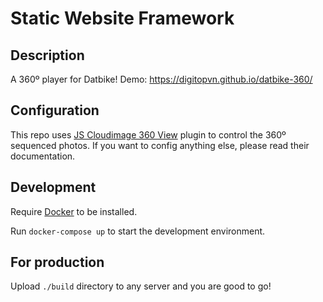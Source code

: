 # Static Website Framework

## Description

A 360º player for Datbike!
Demo: https://digitopvn.github.io/datbike-360/

## Configuration

This repo uses [JS Cloudimage 360 View](https://github.com/scaleflex/js-cloudimage-360-view) plugin to control the 360º sequenced photos. If you want to config anything else, please read their documentation.

## Development

Require [Docker](https://docker.com/) to be installed.

Run `docker-compose up` to start the development environment.

## For production

Upload `./build` directory to any server and you are good to go!